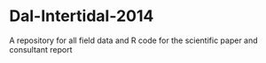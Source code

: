 Dal-Intertidal-2014
===================

A repository for all field data and R code for the scientific paper and consultant report
